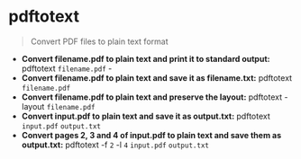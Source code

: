 # pdftotext
> Convert PDF files to plain text format
- **Convert filename.pdf to plain text and print it to standard output:**
pdftotext `filename.pdf` -
- **Convert filename.pdf to plain text and save it as filename.txt:**
pdftotext `filename.pdf`
- **Convert filename.pdf to plain text and preserve the layout:**
pdftotext -layout `filename.pdf`
- **Convert input.pdf to plain text and save it as output.txt:**
pdftotext `input.pdf` `output.txt`
- **Convert pages 2, 3 and 4 of input.pdf to plain text and save them as output.txt:**
pdftotext -f `2` -l `4` `input.pdf` `output.txt`
